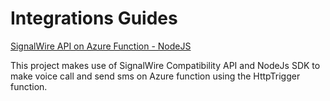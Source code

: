 # Integrations Guides

[SignalWire API on Azure Function - NodeJS](./SignalWire%20API%20on%20Azure%20Function%20-%20NodeJS)

This project makes use of SignalWire Compatibility API and NodeJs SDK to make voice call and send sms on Azure function using the HttpTrigger function.
